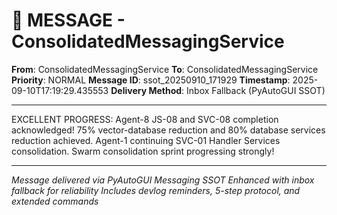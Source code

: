 # 📨 MESSAGE - ConsolidatedMessagingService

**From**: ConsolidatedMessagingService
**To**: ConsolidatedMessagingService
**Priority**: NORMAL
**Message ID**: ssot_20250910_171929
**Timestamp**: 2025-09-10T17:19:29.435553
**Delivery Method**: Inbox Fallback (PyAutoGUI SSOT)

---

EXCELLENT PROGRESS: Agent-8 JS-08 and SVC-08 completion acknowledged! 75% vector-database reduction and 80% database services reduction achieved. Agent-1 continuing SVC-01 Handler Services consolidation. Swarm consolidation sprint progressing strongly!

---

*Message delivered via PyAutoGUI Messaging SSOT*
*Enhanced with inbox fallback for reliability*
*Includes devlog reminders, 5-step protocol, and extended commands*
